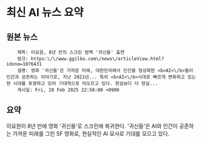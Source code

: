 # 최신 AI 뉴스 요약

## 원본 뉴스
		제목: 이요원, 8년 만의 스크린 컴백 '귀신들' 출연
		링크: https:\/\/www.ggilbo.com\/news\/articleView.html?idxno=1076431
		설명: 영화 '귀신들'은 가까운 미래, 대한민국에서 인간을 형상화한 <b>AI<\/b>들이 인간과 공존하는 이야기로, 지난 2021년... 특히 <b>AI<\/b>시대로 빠르게 변화하고 있는 현 시대를 투영하고 있어 기대작으로 떠오르고 있다. 현실보다 더 현실... 
		게시일: Fri, 28 Feb 2025 22:50:00 +0900


## 요약
이요원이 8년 만에 영화 '귀신들'로 스크린에 복귀한다. '귀신들'은 AI와 인간이 공존하는 가까운 미래를 그린 SF 영화로, 현실적인 AI 묘사로 기대를 모으고 있다.
